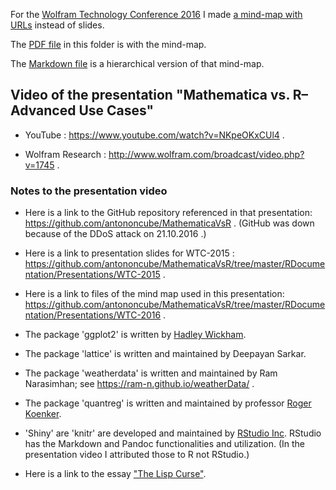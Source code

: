 For the
[Wolfram Technology Conference 2016](https://www.wolfram.com/events/technology-conference/2016/)
I made [a mind-map with URLs](https://github.com/antononcube/MathematicaVsR/blob/master/RDocumentation/Presentations/WTC-2016/WTC-2016-Antonov-Mathematica-vs-R-Advanced-use-cases-mind-map-with-links.pdf) instead of slides.

The [PDF file](https://github.com/antononcube/MathematicaVsR/raw/master/RDocumentation/Presentations/WTC-2016/WTC-2016-Antonov-Mathematica-vs-R-Advanced-use-cases-mind-map-with-links.pdf) in this folder is with the mind-map.

The [Markdown file](https://github.com/antononcube/MathematicaVsR/blob/master/RDocumentation/Presentations/WTC-2016/WTC-2016-Antonov-Mathematica-vs-R-Advanced-use-cases-mind-map-with-links.md) is a hierarchical version of that mind-map.

## Video of the presentation "Mathematica vs. R–Advanced Use Cases"

- YouTube : https://www.youtube.com/watch?v=NKpeOKxCUl4 .

- Wolfram Research : http://www.wolfram.com/broadcast/video.php?v=1745 .

### Notes to the presentation video

- Here is a link to the GitHub repository referenced in that presentation: https://github.com/antononcube/MathematicaVsR . (GitHub was down because of the DDoS attack on 21.10.2016 .)

- Here is a link to presentation slides for WTC-2015 : https://github.com/antononcube/MathematicaVsR/tree/master/RDocumentation/Presentations/WTC-2015 .

- Here is a link to files of the mind map used in this presentation: https://github.com/antononcube/MathematicaVsR/tree/master/RDocumentation/Presentations/WTC-2016 .

- The package 'ggplot2' is written by [Hadley Wickham](https://en.wikipedia.org/wiki/Hadley_Wickham). 

- The package 'lattice' is written and maintained by Deepayan Sarkar.

- The package 'weatherdata' is written and maintained by Ram Narasimhan; see https://ram-n.github.io/weatherData/ .

- The package 'quantreg' is written and maintained by professor [Roger Koenker](https://en.wikipedia.org/wiki/Roger_Koenker).

- 'Shiny' are 'knitr' are developed and maintained by [RStudio Inc](https://en.wikipedia.org/wiki/RStudio). RStudio has the Markdown and Pandoc functionalities and utilization. (In the presentation video I attributed those to R not RStudio.)

- Here is a link to the essay ["The Lisp Curse"](http://winestockwebdesign.com/Essays/Lisp_Curse.html). 
